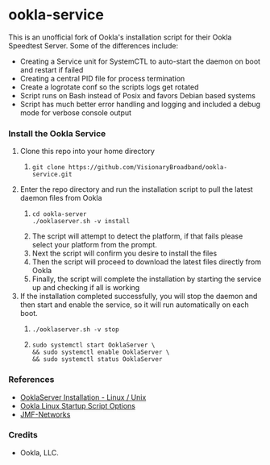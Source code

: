 # ookla-service
This is an unofficial fork of Ookla's installation script for their Ookla Speedtest Server. Some of the differences
include:
- Creating a Service unit for SystemCTL to auto-start the daemon on boot and restart if failed
- Creating a central PID file for process termination
- Create a logrotate conf so the scripts logs get rotated
- Script runs on Bash instead of Posix and favors Debian based systems
- Script has much better error handling and logging and included a debug mode for verbose console output

### Install the Ookla Service

1. Clone this repo into your home directory
   1. ```shell
      git clone https://github.com/VisionaryBroadband/ookla-service.git 
      ```
2. Enter the repo directory and run the installation script to pull the latest daemon files from Ookla
   1. ```shell
      cd ookla-server
      ./ooklaserver.sh -v install
      ```
   2. The script will attempt to detect the platform, if that fails please select your platform from the prompt.
   3. Next the script will confirm you desire to install the files
   4. Then the script will proceed to download the latest files directly from Ookla
   5. Finally, the script will complete the installation by starting the service up and checking if all is working
3. If the installation completed successfully, you will stop the daemon and then start and enable the service,
so it will run automatically on each boot.
   1. ```shell
      ./ooklaserver.sh -v stop
      ```
   2. ```shell
      sudo systemctl start OoklaServer \
      && sudo systemctl enable OoklaServer \
      && sudo systemctl status OoklaServer
      ```

### References

- [OoklaServer Installation - Linux / Unix](https://support.ookla.com/hc/en-us/articles/234578528-OoklaServer-Installation-Linux-Unix)
- [Ookla Linux Startup Script Options](https://support.ookla.com/hc/en-us/articles/234578588-Linux-Startup-Script-Options)
- [JMF-Networks](https://gist.github.com/JMF-Networks/367b6bc20b2e4120d6b17538ee6f8b52)

### Credits

- Ookla, LLC.